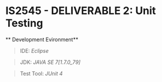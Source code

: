 # IS2545 - DELIVERABLE 2: Unit Testing

** Development Evironment**
>IDE: *Eclipse*

>JDK: *JAVA SE 7[1.7.0_79]*

>Test Tool: *JUnit 4*
